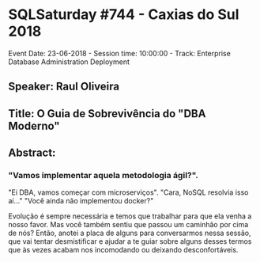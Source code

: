# SQLSaturday #744 - Caxias do Sul 2018
Event Date: 23-06-2018 - Session time: 10:00:00 - Track: Enterprise Database Administration  Deployment
## Speaker: Raul Oliveira
## Title: O Guia de Sobrevivência do "DBA Moderno"
## Abstract:
### "Vamos implementar aquela metodologia ágil?". 
"Ei DBA, vamos começar com microserviços".
"Cara, NoSQL resolvia isso aí..."
"Você ainda não implementou docker?"

Evolução é sempre necessária e temos que trabalhar para que ela venha a nosso favor. Mas você também sentiu que passou um caminhão por cima de nós? Então, anotei a placa de alguns para conversarmos nessa sessão, que vai tentar desmistificar e ajudar a te guiar sobre alguns desses termos que às vezes acabam nos incomodando ou deixando desconfortáveis.
